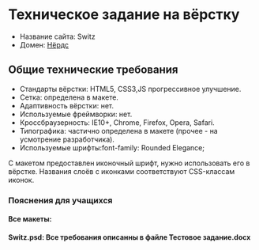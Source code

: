 # Техническое задание на вёрстку

* Название сайта: Switz
* Домен: [Нёрдс](https://github.com/DamirKrg/Switz)

## Общие технические требования

* Стандарты вёрстки: HTML5, CSS3,JS прогрессивное улучшение.
* Сетка: определена в макете.
* Адаптивность вёрстки: нет.
* Используемые фреймворки: нет.
* Кроссбраузерность: IE10+, Chrome, Firefox, Opera, Safari.
* Типографика: частично определена в макете (прочее - на усмотрение разработчика).
* Используемые шрифты:font-family: Rounded Elegance;

С макетом предоставлен иконочный шрифт, нужно использовать его в вёрстке. Названия слоёв с иконками соответствуют CSS-классам иконок.

### Пояснения для учащихся


#### Все макеты:



#### Switz.psd: Все требования описанны в файле Тестовое задание.docx






